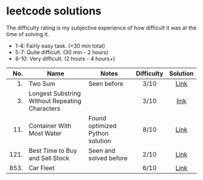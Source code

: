 # leetcode solutions

The difficulty rating is my subjective experience of how difficult it was at the time of solving it.

-   1-4: Fairly easy task. (<30 min total)
-   5-7: Quite difficult. (30 min - 2 hours)
-   8-10: Very difficult. (2 hours - 4 hours+)

|  No. | Name                                           | Notes                           | Difficulty |                               Solution                                |
| ---: | ---------------------------------------------- | ------------------------------- | :--------: | :-------------------------------------------------------------------: |
|   1. | Two Sum                                        | Seen before                     |    3/10    |                       [Link](/1.%20Two%20Sum/)                        |
|   3. | Longest Substring Without Repeating Characters |                                 |    3/10    | [link](/3.%20Longest%20Substring%20Without%20Repeating%20Characters/) |
|  11. | Container With Most Water                      | Found optimized Python solution |    8/10    |            [Link](/11.%20Container%20With%20Most%20Water/)            |
| 121. | Best Time to Buy and Sell Stock                | Seen and solved before          |    2/10    |     [Link](/121.%20Best%20Time%20to%20Buy%20and%20Sell%20Stock/)      |
| 853. | Car Fleet                                      |                                 |    6/10    |                     [Link](/853.%20Car%20Fleet/)                      |
